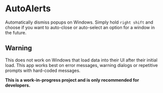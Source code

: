 # AutoAlerts
Automatically dismiss popups on Windows. Simply hold `right shift` and choose if you want to auto-close or auto-select an option for a window in the future.

## Warning
This does not work on Windows that load data into their UI after their initial load. This app works best on error messages, warning dialogs or repetitive prompts with hard-coded messages.

**This is a work-in-progress project and is only recommended for developers.**
